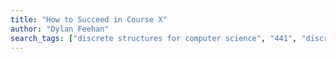 ```yaml
---
title: "How to Succeed in Course X"
author: "Dylan Feehan"
search_tags: ["discrete structures for computer science", "441", "discrete structures", "discrete math", "CS0441", "math"]
---
```

